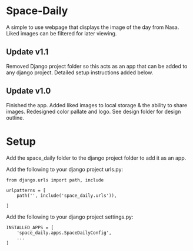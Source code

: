 # Space-Daily
A simple to use webpage that displays the image of the day from Nasa.
Liked images can be filtered for later viewing.

## Update v1.1
Removed Django project folder so this acts as an app that can be added to any django project.
Detailed setup instructions added below.

## Update v1.0
Finished the app. Added liked images to local storage & the ability to share images.
Redesigned color pallate and logo. See design folder for design outline.

# Setup
Add the space_daily folder to the django project folder to add it as an app.

Add the following to your django project urls.py:

    from django.urls import path, include

    urlpatterns = [
        path('', include('space_daily.urls')),

    ]

Add the following to your django project settings.py:

    INSTALLED_APPS = [
        'space_daily.apps.SpaceDailyConfig',
        ...
    ]